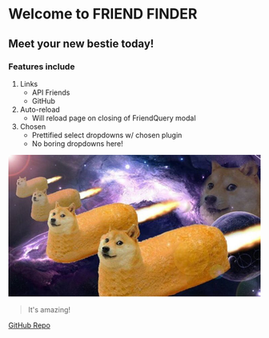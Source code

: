 # Welcome to FRIEND FINDER #

## Meet your new bestie today! ##

### Features include ###
1. Links
   * API Friends
   * GitHub
1. Auto-reload
   * Will reload page on closing of FriendQuery modal
1. Chosen
   * Prettified select dropdowns w/ chosen plugin
   * No boring dropdowns here!

![AMAZING](/images/doggo.jpg)
>It's amazing!

[GitHub Repo](https://github.com/Gr8ChairmanMeow/FriendFinder)